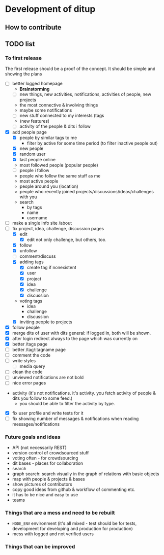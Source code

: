 # Development of ditup

## How to contribute

## TODO list

### To first release

The first release should be a proof of the concept. It should be simple and showing the plans

- [ ] better logged homepage
    - __Brainstorming__
    - [ ] new things, new activities, notifications, activities of people, new projects
    - the most connective & involving things
    - maybe some notifications
    - [ ] new stuff connected to my interests (tags
    - (new features)
    - [ ] activity of the people & dits i follow
- [x] add people page
    - [x] people by similar tags to me
        - filter by active for some time period (to filter inactive people out)
    - [x] new people
    - [x] random user
    - [x] last people online
    - most followed people (popular people)
    - [ ] people i follow
    - people who follow the same stuff as me
    - most active people
    - people around you (location)
    - people who recently joined projects/discussions/ideas/challenges with you
    - search
        - by tags
        - name
        - username
- [ ] make a single info site /about
- [ ] fix project, idea, challenge, discussion pages
    - [x] edit
        - [x] edit not only challenge, but others, too.
    - [x] follow
    - [x] unfollow
    - [ ] comment/discuss
    - [x] adding tags
        - [x] create tag if nonexistent
        - [x] user
        - [x] project
        - [x] idea
        - [x] challenge
        - [x] discussion
    - voting tags
        - idea
        - challenge
        - discussion
    - [x] inviting people to projects
- [x] follow people
- [x] merge dits of user with dits general: if logged in, both will be shown.
- [x] after login redirect always to the page which was currently on
- [x] better /tags page
- [ ] better /tag/:tagname page
- [ ] comment the code
- [ ] write styles
    - [ ] media query
- [ ] clean the code
- [ ] unviewed notifications are not bold
- [ ] nice error pages
- activity (it's not notifications. it's activity. you fetch activity of people & dits you follow to some feed.)
    - you should be able to filter the activity by type.
- [x] fix user profile and write tests for it
- [ ] fix showing number of messages & notifications when reading messages/notifications

### Future goals and ideas

- API (not necessarily REST)
- version control of crowdsourced stuff
- voting often - for crowdsourcing
- dit bases - places for collaboration
- search
- graph search: search visually in the graph of relations with basic objects
- map with people & projects & bases
- show pictures of contributors
- copy good ideas from github & workflow of commenting etc.
- it has to be nice and easy to use
- teams

### Things that are a mess and need to be rebuilt

- `NODE_ENV` environment (it's all mixed - test should be for tests, development for developing and production for production)
- mess with logged and not verified users

### Things that can be improved
